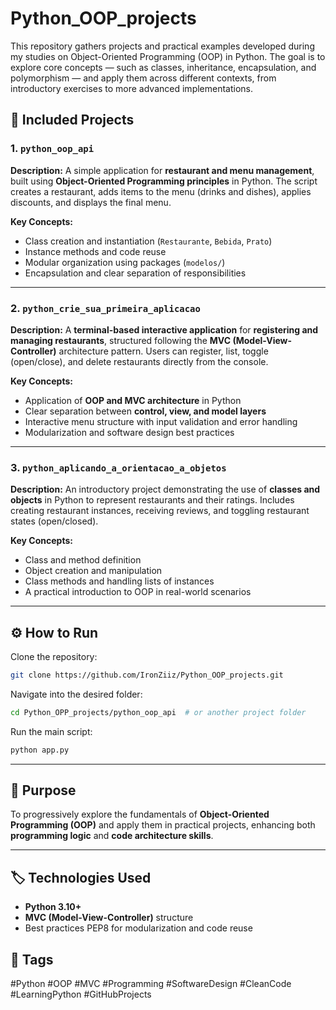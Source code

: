 # Python_OOP_projects
This repository gathers projects and practical examples developed during my studies on Object-Oriented Programming (OOP) in Python. The goal is to explore core concepts — such as classes, inheritance, encapsulation, and polymorphism — and apply them across different contexts, from introductory exercises to more advanced implementations.

## 📂 Included Projects

### 1. `python_oop_api`

**Description:**
A simple application for **restaurant and menu management**, built using **Object-Oriented Programming principles** in Python.
The script creates a restaurant, adds items to the menu (drinks and dishes), applies discounts, and displays the final menu.

**Key Concepts:**

* Class creation and instantiation (`Restaurante`, `Bebida`, `Prato`)
* Instance methods and code reuse
* Modular organization using packages (`modelos/`)
* Encapsulation and clear separation of responsibilities

---

### 2. `python_crie_sua_primeira_aplicacao`

**Description:**
A **terminal-based interactive application** for **registering and managing restaurants**, structured following the **MVC (Model-View-Controller)** architecture pattern.
Users can register, list, toggle (open/close), and delete restaurants directly from the console.

**Key Concepts:**

* Application of **OOP and MVC architecture** in Python
* Clear separation between **control, view, and model layers**
* Interactive menu structure with input validation and error handling
* Modularization and software design best practices

---

### 3. `python_aplicando_a_orientacao_a_objetos`

**Description:**
An introductory project demonstrating the use of **classes and objects** in Python to represent restaurants and their ratings.
Includes creating restaurant instances, receiving reviews, and toggling restaurant states (open/closed).

**Key Concepts:**

* Class and method definition
* Object creation and manipulation
* Class methods and handling lists of instances
* A practical introduction to OOP in real-world scenarios

---

## ⚙️ How to Run

Clone the repository:

```bash
git clone https://github.com/IronZiiz/Python_OOP_projects.git
```

Navigate into the desired folder:

```bash
cd Python_OPP_projects/python_oop_api  # or another project folder
```

Run the main script:

```bash
python app.py
```

---

## 🧠 Purpose

To progressively explore the fundamentals of **Object-Oriented Programming (OOP)** and apply them in practical projects, enhancing both **programming logic** and **code architecture skills**.

---

## 🏷️ Technologies Used

* **Python 3.10+**
* **MVC (Model-View-Controller)** structure
* Best practices PEP8 for modularization and code reuse 

## 🔖 Tags

#Python #OOP #MVC #Programming #SoftwareDesign #CleanCode #LearningPython #GitHubProjects
